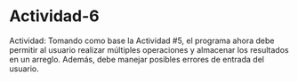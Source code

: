 # Actividad-6
Actividad: Tomando como base la Actividad #5, el programa ahora debe permitir al usuario realizar múltiples operaciones y almacenar los resultados en un arreglo. Además, debe manejar posibles errores de entrada del usuario.

